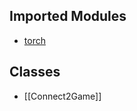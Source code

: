 ## Imported Modules
- [torch](https://pytorch.org/docs/stable/index.html)

## Classes
- [[Connect2Game]]